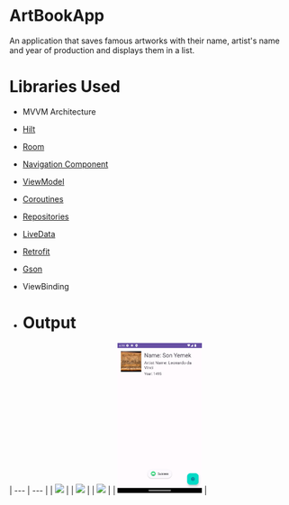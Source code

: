 # ArtBookApp

An application that saves famous artworks with their name, artist's name and year of production and displays them in a list.

# Libraries Used
+ MVVM Architecture
+ [Hilt](https://developer.android.com/jetpack/compose/libraries#hilt)
+ [Room](https://developer.android.com/training/data-storage/room)
+ [Navigation Component](https://developer.android.com/guide/navigation/navigation-getting-started)
+ [ViewModel](https://developer.android.com/topic/libraries/architecture/viewmodel#implement)
+ [Coroutines](https://developer.android.com/kotlin/coroutines)
+ [Repositories](https://developer.android.com/topic/architecture#data-layer)
+ [LiveData](https://developer.android.com/topic/libraries/architecture/livedata)
+ [Retrofit](https://square.github.io/retrofit/)
+ [Gson](https://github.com/google/gson)
+ ViewBinding

+ # Output

| --- | --- |
| <img src="screenshots/fotoekleme" width=150/> | 
| <img src="screenshots/fotokaydetmeekranı.png" width=150/> |
| <img src="screenshots/resimaramasonucları.png" width=150/> |
| <img src="screenshots/Eklediktensonra.png" width=150/> |
